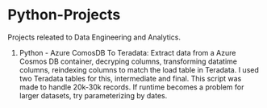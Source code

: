 # Python-Projects
Projects releated to Data Engineering and Analytics.
1. Python - Azure ComosDB To Teradata:
   Extract data from a Azure Cosmos DB container, decryping columns, transforming datatime columns, reindexing columns to match the load table in Teradata. I used two Teradata tables for this, intermediate and final. This script was made to handle 20k-30k records. If runtime becomes a problem for larger datasets, try parameterizing by dates.
